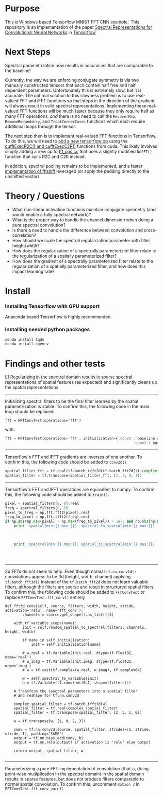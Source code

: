 # Purpose
This is Windows based Tensorflow MNIST FFT CNN example.'
This repository is an implementation of the paper [Spectral Representations for Convolutional Neural Networks](http://arxiv.org/abs/1506.03767) in [Tensorflow](http://tensorflow.org/)

# Next Steps
Spectral parametrization now results in accuracies that are comparable to the baseline! 

Currently, the way we are enforcing conjugate symmetry is via two manually constructed tensors that each contain half free and half dependent parameters. 
Unfortunately this is extremely slow, but it is accurate. The optimal solution to this slowness problem is to use real-valued FFT and iFFT functions so that steps
in the direction of the gradient will always result in valid spectral representations. Implementing these real-valued FFT functions will be much faster because they only
require half as many FFT operations, *and* there is no need to call the `RecoverMap`, `RemoveRedundency`, and `TreatCornerCases` functions which each require additional loops through
the tensor. 

The next step then is to implement real-valued FFT functions in Tensorflow. To do this, we will need to [add a new tensorflow op](https://www.tensorflow.org/versions/r0.9/how_tos/adding_an_op/index.html) using the 
[cufftExecR2C() and cufftExecC2R()](http://docs.nvidia.com/cuda/cufft/index.html#fft-types) functions from cuda. This likely involves simply adding a new op to [fft_ops.cc](https://github.com/tensorflow/tensorflow/blob/d42facc3cc9611f0c9722c81551a7404a0bd3f6b/tensorflow/core/kernels/fft_ops.cc)
that uses a slightly modified `DoFFT()` function that calls R2C and C2R instead.
 
In addition, spectral pooling remains to be implemented, and a faster [implementation of fftshift](https://devtalk.nvidia.com/default/topic/515723/does-cuda-provide-fftshift-function-like-matlab-/) leveraged (or apply the padding directly to the unshifted vector)


# Theory / Questions
- What non-linear activation functions maintain conjugate symmetry (and would enable a fully spectral network)?
- What is the proper way to handle the channel dimension when doing a pure spectral convolution?
- Is there a need to handle the difference between convolution and cross-correlation?
- How should we scale the spectral regularization parameter with filter height/width?
- How does the regularization of a spectrally parameterized filter relate to the regularization of a spatially parameterized filter?
- How does the gradient of a spectrally parameterized filter relate to the regularization of a spatially parameterized filter, and how does this impact learning rate?


# Install
### Installing Tensorflow with GPU support
Anaconda based Tensorflow is highly recommended.
### Installing needed python packages
```bash
conda install tqdm
conda install opencv
```

# Findings and other tests

L1 Regularizing in the spectral domain results in sparse spectral representations of spatial features (as expected) and significantly cleans up the spatial representations.

---

Initializing spectral filters to be the final filter learned by the spatial parametrization is stable.
To confirm this, the following code in the main loop should be replaced:
```
fft = FFTConvTest(operations='fft')
```
with:
```python
fft = FFTConvTest(operations='fft', initialization={'conv1': baseline.spectral_conv1.eval(session=baseline.sess),
                                                           'conv2': baseline.spectral_conv2.eval(session=baseline.sess)})
```
---
Tensorflow's FFT and IFFT gradients are inverses of one another.
To confirm this, the following code should be added to `conv2d()`
```python
spatial_filter_fft = tf.real(tf.batch_ifft2d(tf.batch_fft2d(tf.complex(spatial_filter_for_fft, spatial_filter_for_fft * 0.0))))
spatial_filter = tf.transpose(spatial_filter_fft, [2, 3, 0, 1])
```
---
Tensorflow's FFT and IFFT  operations are equivalent to numpy. 
To confirm this, the following code should be added to `train()`.
```python
pixel = spatial_filters[0, 0].real
freq = spectral_filters[0, 0]
pixel_to_freq = np.fft.fft2(pixel).real
freq_to_pixel = np.fft.ifft2(freq).real
if np.abs(np.max(pixel) - np.max(freq_to_pixel)) > 1e-5 and np.abs(np.min(freq.real) - np.max(pixel_to_freq)) > 1e-5:
    print 'spatial(min:{} max:{})  spectral_to_spatial(min:{} max:{}) '.format(np.min(pixel),
                                                                               np.max(pixel),
                                                                               np.min(freq_to_pixel),
                                                                               np.max(freq_to_pixel))
    print 'spectral(min:{} max:{}) spatial_to_spectral(min:{} max:{})'.format(np.min(freq.real),
                                                                              np.max(freq.real),
                                                                              np.min(pixel_to_freq),
                                                                              np.max(pixel_to_freq))
```
---
3d FFTs do not seem to help. Even though normal `tf.nn.conv2d()` convolutions appear to be 3d (height, width, channel)
applying `tf.batch_fft3d()` instead of the `tf.batch_fft2d` does not learn valuable filters, although the filters are sparse and result in structured spatial filters.
To confirm this, the following code should be added to `FFTConvTest` or replace `FFTConvTest.fft_conv()` entirely
```
def fft3d_conv(self, source, filters, width, height, stride, activation='relu', name='fft_conv'):
        channels = source.get_shape().as_list()[3]

    with tf.variable_scope(name):
        init = self.random_spatial_to_spectral(filters, channels, height, width)

        if name in self.initialization:
            init = self.initialization[name]

        # w_real = tf.Variable(init.real, dtype=tf.float32, name='real')
        # w_imag = tf.Variable(init.imag, dtype=tf.float32, name='imag')
        # w = tf.cast(tf.complex(w_real, w_imag), tf.complex64)

        w = self.spectral_to_variable(init)
        b = tf.Variable(tf.constant(0.1, shape=[filters]))

    # Transform the spectral parameters into a spatial filter
    # and reshape for tf.nn.conv2d

    complex_spatial_filter = tf.batch_ifft3d(w)
    spatial_filter = tf.real(complex_spatial_filter)
    spatial_filter = tf.transpose(spatial_filter, [2, 3, 1, 0])

    w = tf.transpose(w, [1, 0, 2, 3])

    conv = tf.nn.conv2d(source, spatial_filter, strides=[1, stride, stride, 1], padding='SAME')
    output = tf.nn.bias_add(conv, b)
    output = tf.nn.relu(output) if activation is 'relu' else output

    return output, spatial_filter, w
    
```
---
Parameterizing a pure FFT implementation of convolution (that is, doing point-wise multiplication in the spectral domain) in
the spatial domain results in sparse features, but does not produce filters comparable to normal spatial convolution.
To confirm this, uncomment `Option 3` in `FFTConvTest.fft_conv_pure()`
